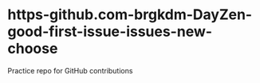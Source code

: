 # https-github.com-brgkdm-DayZen-good-first-issue-issues-new-choose
Practice repo for GitHub contributions
